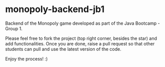 # monopoly-backend-jb1
Backend of the Monopoly game developed as part of the Java Bootcamp - Group 1.

Please feel free to fork the project (top right corner, besides the star) and add functionalities. Once you are done, raise a pull request so that other students can pull and use the latest version of the code.

Enjoy the process! :)

